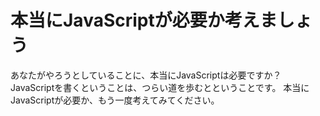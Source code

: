 ---
---

# 本当にJavaScriptが必要か考えましょう

あなたがやろうとしていることに、本当にJavaScriptは必要ですか？
JavaScriptを書くということは、つらい道を歩むとということです。
本当にJavaScriptが必要か、もう一度考えてみてください。



